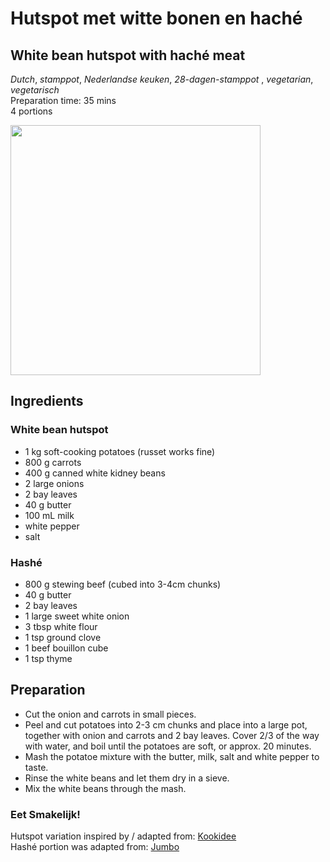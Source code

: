 # Hutspot met witte bonen en haché 
## White bean hutspot with haché meat
_Dutch_, _stamppot_, _Nederlandse keuken_, _28-dagen-stamppot_ , _vegetarian_, _vegetarisch_  
Preparation time: 35 mins  
4 portions  

<img src="images/dag-20_witte_bonen_hutspot_met_hache.jpg" width="400">  

## Ingredients
### White bean hutspot
* 1 kg soft-cooking potatoes (russet works fine)
* 800 g carrots
* 400 g canned white kidney beans
* 2 large onions
* 2 bay leaves
* 40 g butter
* 100 mL milk
* white pepper
* salt

### Hashé
* 800 g stewing beef (cubed into 3-4cm chunks)
* 40 g butter
* 2 bay leaves
* 1 large sweet white onion
* 3 tbsp white flour
* 1 tsp ground clove
* 1 beef bouillon cube 
* 1 tsp thyme

## Preparation
* Cut the onion and carrots in small pieces.
* Peel and cut potatoes into 2-3 cm chunks and place into a large pot, together with onion and carrots and 2 bay leaves. Cover 2/3 of the way with water, and boil until the potatoes are soft, or approx. 20 minutes.
* Mash the potatoe mixture with the butter, milk, salt and white pepper to taste.
* Rinse the white beans and let them dry in a sieve.
* Mix the white beans through the mash. 

### Eet Smakelijk!
Hutspot variation inspired by / adapted from: [Kookidee](https://kookidee.nl/recepten/hoofdgerecht/hutspot-met-witte-bonen-en-gebakken-spekreepjes/)  
Hashé portion was adapted from: [Jumbo](https://www.jumbo.com/recepten/hutspot-met-draadjesvlees-501458)
